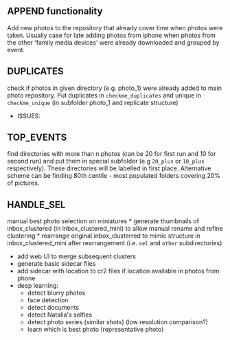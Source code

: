 ## APPEND functionality

Add new photos to the repository that already cover time when photos were taken.
Usually case for late adding photos from iphone when photos from the other 
'family media devices' were already downloaded and grouped by event.
        

## DUPLICATES
check if photos in given directory (e.g. photo_1) were already added to main photo repository. Put duplicates in `checkme_duplicates` and
unique in `checkme_unique` (in subfolder photo_1 and replicate structure)
* ISSUES:
    
 
## TOP_EVENTS
find directories with more than n photos (can be 20 for
first run and 10 for second run) and put them in special subfolder (e.g 
`20_plus` or `10_plus` respectively). These directories will be labelled in 
first place. Alternative scheme can be finding 80th centile - most populated
 folders covering 20% of pictures.

## HANDLE_SEL
manual best photo selection on miniatures
    * generate thumbnails of inbox_clustered (in inbox_clustered_mini) to 
allow manual rename and refine clustering
    * rearrange original inbox_clusterred to mimic structure in 
inbox_clustered_mini after rearrangement (i.e. `sel` and `other` 
subdirectories)

* add web UI to merge subsequent clusters
* generate basic sidecar files
* add sidecar with location to cr2 files if location available in photos 
from phone
* deep learning:
    * detect blurry photos
    * face detection
    * detect documents
    * detect Natalia's selfies
    * detect photo series (similar shots) (low resolution comparison?)
    * learn which is best photo (representative photo)
